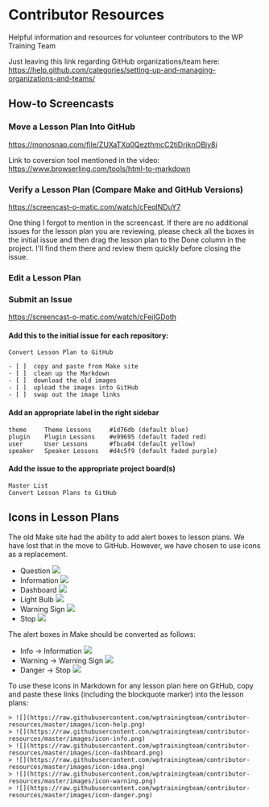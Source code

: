 # Contributor Resources
Helpful information and resources for volunteer contributors to the WP Training Team

Just leaving this link regarding GitHub organizations/team here: 
https://help.github.com/categories/setting-up-and-managing-organizations-and-teams/

## How-to Screencasts
### Move a Lesson Plan Into GitHub
https://monosnap.com/file/ZUXaTXq0QezthmcC2tiDriknOBjy8i

Link to coversion tool mentioned in the video: https://www.browserling.com/tools/html-to-markdown

### Verify a Lesson Plan (Compare Make and GitHub Versions)
https://screencast-o-matic.com/watch/cFeqlNDuY7

One thing I forgot to mention in the screencast. If there are no additional issues for the lesson plan you are reviewing, please check all the boxes in the initial issue and then drag the lesson plan to the Done column in the project. I'll find them there and review them quickly before closing the issue.

### Edit a Lesson Plan

### Submit an Issue

https://screencast-o-matic.com/watch/cFejIGDoth

#### Add this to the initial issue for each repository:
```
Convert Lesson Plan to GitHub

- [ ]  copy and paste from Make site
- [ ]  clean up the Markdown
- [ ]  download the old images
- [ ]  upload the images into GitHub
- [ ]  swap out the image links
```

#### Add an appropriate label in the right sidebar
```
theme     Theme Lessons     #1d76db (default blue)
plugin    Plugin Lessons    #e99695 (default faded red)
user      User Lessons      #fbca04 (default yellow)
speaker   Speaker Lessons   #d4c5f9 (default faded purple)
```

#### Add the issue to the appropriate project board(s)
```
Master List
Convert Lesson Plans to GitHub
```

## Icons in Lesson Plans
The old Make site had the ability to add alert boxes to lesson plans. We have lost that in the move to GitHub. However, we have chosen to use icons as a replacement.

* Question 		![](https://raw.githubusercontent.com/wptrainingteam/contributor-resources/master/images/icon-help.png)
* Information 	![](https://raw.githubusercontent.com/wptrainingteam/contributor-resources/master/images/icon-info.png)
* Dashboard 	![](https://raw.githubusercontent.com/wptrainingteam/contributor-resources/master/images/icon-dashboard.png)
* Light Bulb 	![](https://raw.githubusercontent.com/wptrainingteam/contributor-resources/master/images/icon-idea.png)
* Warning Sign 	![](https://raw.githubusercontent.com/wptrainingteam/contributor-resources/master/images/icon-warning.png)
* Stop 			![](https://raw.githubusercontent.com/wptrainingteam/contributor-resources/master/images/icon-danger.png)

The alert boxes in Make should be converted as follows:
* Info -> Information 		![](https://raw.githubusercontent.com/wptrainingteam/contributor-resources/master/images/icon-info.png)
* Warning -> Warning Sign 	![](https://raw.githubusercontent.com/wptrainingteam/contributor-resources/master/images/icon-warning.png)
* Danger -> Stop 			![](https://raw.githubusercontent.com/wptrainingteam/contributor-resources/master/images/icon-danger.png)

To use these icons in Markdown for any lesson plan here on GitHub, copy and paste these links (including the blockquote marker) into the lesson plans:
```
> ![](https://raw.githubusercontent.com/wptrainingteam/contributor-resources/master/images/icon-help.png)
> ![](https://raw.githubusercontent.com/wptrainingteam/contributor-resources/master/images/icon-info.png)
> ![](https://raw.githubusercontent.com/wptrainingteam/contributor-resources/master/images/icon-dashboard.png)
> ![](https://raw.githubusercontent.com/wptrainingteam/contributor-resources/master/images/icon-idea.png)
> ![](https://raw.githubusercontent.com/wptrainingteam/contributor-resources/master/images/icon-warning.png)
> ![](https://raw.githubusercontent.com/wptrainingteam/contributor-resources/master/images/icon-danger.png)
```
